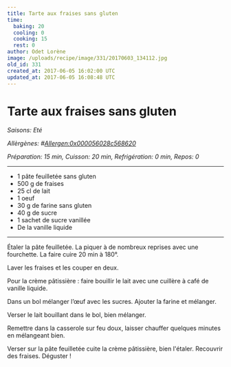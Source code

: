 ```yaml
---
title: Tarte aux fraises sans gluten
time:
  baking: 20
  cooling: 0
  cooking: 15
  rest: 0
author: Odet Lorène
image: /uploads/recipe/image/331/20170603_134112.jpg
old_id: 331
created_at: 2017-06-05 16:02:00 UTC
updated_at: 2017-06-05 16:08:48 UTC
---
```


# Tarte aux fraises sans gluten

_Saisons: Eté_

_Allèrgènes: #<Allergen:0x000056028c568620>_

_Préparation: 15 min, Cuisson: 20 min, Refrigération: 0 min, Repos: 0_

---

- 1 pâte feuilletée sans gluten
- 500 g de fraises
- 25 cl de lait
- 1 oeuf
- 30 g de farine sans gluten
- 40 g de sucre
- 1 sachet de sucre vanillée
- De la vanille liquide

---

Étaler la pâte feuilletée. La piquer à de nombreux reprises avec une fourchette. La faire cuire 20 min à 180°.

Laver les fraises et les couper en deux.

Pour la crème pâtissière : faire bouillir le lait avec une cuillère à café de vanille liquide.

Dans un bol mélanger l’œuf avec les sucres. Ajouter la farine et mélanger.

Verser le lait bouillant dans le bol, bien mélanger.

Remettre dans la casserole sur feu doux, laisser chauffer quelques minutes en mélangeant bien.

Verser sur la pâte feuilletée cuite la crème pâtissière, bien l'étaler. Recouvrir des fraises. Déguster !
